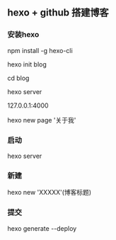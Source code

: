 ## hexo + github 搭建博客

### 安装hexo

npm install -g hexo-cli

hexo init blog

cd blog

hexo server

127.0.0.1:4000

hexo new page '关于我'

### 启动

hexo server

### 新建

hexo new 'XXXXX'(博客标题)

### 提交
 
 hexo generate --deploy
